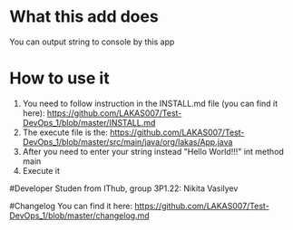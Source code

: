 # What this add does
You can output string to console by this app

# How to use it
1. You need to follow instruction in the INSTALL.md file (you can find it here): https://github.com/LAKAS007/Test-DevOps_1/blob/master/INSTALL.md
2. The execute file is the: https://github.com/LAKAS007/Test-DevOps_1/blob/master/src/main/java/org/lakas/App.java
3. After you need to enter your string instead "Hello World!!!" int method main
4. Execute it

#Developer
Studen from IThub, group 3P1.22: Nikita Vasilyev

#Changelog
You can find it here: https://github.com/LAKAS007/Test-DevOps_1/blob/master/changelog.md
